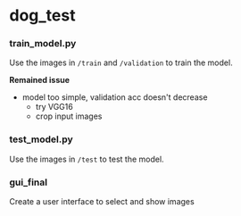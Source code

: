 # dog_test
### train_model.py
Use the images in `/train` and `/validation` to train the model.

__Remained issue__ 
- model too simple, validation acc doesn't decrease
  - try VGG16
  - crop input images
### test_model.py
Use the images in `/test` to test the model.
### gui_final
Create a user interface to select and show images
